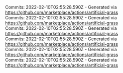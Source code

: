 Commits: 2022-02-10T02:55:28.590Z - Generated via https://github.com/marketplace/actions/artificial-grass
<br>
Commits: 2022-02-10T02:55:28.590Z - Generated via https://github.com/marketplace/actions/artificial-grass
<br>
Commits: 2022-02-10T02:55:28.590Z - Generated via https://github.com/marketplace/actions/artificial-grass
<br>
Commits: 2022-02-10T02:55:28.590Z - Generated via https://github.com/marketplace/actions/artificial-grass
<br>
Commits: 2022-02-10T02:55:28.590Z - Generated via https://github.com/marketplace/actions/artificial-grass
<br>
Commits: 2022-02-10T02:55:28.590Z - Generated via https://github.com/marketplace/actions/artificial-grass
<br>
